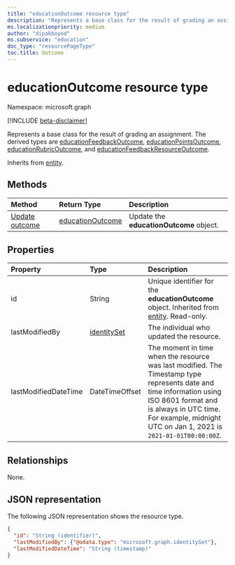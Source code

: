 ```yaml
---
title: "educationOutcome resource type"
description: "Represents a base class for the result of grading an assignment."
ms.localizationpriority: medium
author: "dipakboyed"
ms.subservice: "education"
doc_type: "resourcePageType"
toc.title: Outcome
---
```


# educationOutcome resource type

Namespace: microsoft.graph

[!INCLUDE [beta-disclaimer](../../includes/beta-disclaimer.md)]

Represents a base class for the result of grading an assignment. The derived types are [educationFeedbackOutcome](educationfeedbackoutcome.md), [educationPointsOutcome](educationpointsoutcome.md), [educationRubricOutcome](educationrubricoutcome.md), and [educationFeedbackResourceOutcome](educationfeedbackresourceoutcome.md).

Inherits from [entity](../resources/entity.md).

## Methods

| Method       | Return Type | Description |
|:-------------|:------------|:------------|
| [Update outcome](../api/educationoutcome-update.md) | [educationOutcome](educationoutcome.md) | Update the **educationOutcome** object. |

## Properties
| Property	   | Type	|Description|
|:---------------|:--------|:----------|
|id|String|Unique identifier for the **educationOutcome** object. Inherited from [entity](../resources/entity.md). Read-only.|
|lastModifiedBy|[identitySet](identityset.md)|The individual who updated the resource.|
|lastModifiedDateTime|DateTimeOffset|The moment in time when the resource was last modified. The Timestamp type represents date and time information using ISO 8601 format and is always in UTC time. For example, midnight UTC on Jan 1, 2021 is `2021-01-01T00:00:00Z`.|

## Relationships

None.

## JSON representation

The following JSON representation shows the resource type.

<!-- {
  "blockType": "resource",
  "optionalProperties": [

  ],
  "@odata.type": "microsoft.graph.educationOutcome",
  "keyProperty": "id"
}-->

```json
{
  "id": "String (identifier)",
  "lastModifiedBy": {"@odata.type": "microsoft.graph.identitySet"},
  "lastModifiedDateTime": "String (timestamp)"
}
```

<!-- uuid: 16cd6b66-4b1a-43a1-adaf-3a886856ed98
2019-02-04 14:57:30 UTC -->
<!-- {
  "type": "#page.annotation",
  "description": "educationOutcome resource",
  "keywords": "",
  "section": "documentation",
  "tocPath": ""
}-->

